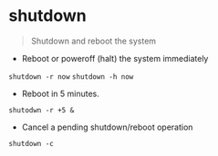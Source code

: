 # shutdown

> Shutdown and reboot the system

- Reboot or poweroff (halt) the system immediately

`shutdown -r now`
`shutdown -h now`

- Reboot in 5 minutes.

`shutodwn -r +5 &`

- Cancel a pending shutdown/reboot operation

`shutdown -c`